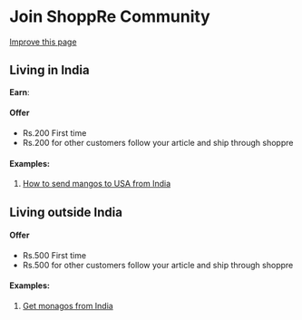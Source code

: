 # Join ShoppRe Community

[Improve this page](https://github.com/shopprecouriers/explore/edit/master/docs/join/readme.md)

## Living in India

**Earn**: 

#### Offer
- Rs.200 First time 
- Rs.200 for other customers follow your article and ship through shoppre

#### Examples:

1. [How to send mangos to USA from India](https://ship.shoppre.com/online-shop-india/buy-myntra-sling-bags-and-ship-at-low-cost-to-venmony-alappuzha-kerala-from-bengaluru/)


## Living outside India

#### Offer

- Rs.500 First time 
- Rs.500 for other customers follow your article and ship through shoppre

#### Examples:

1. [Get monagos from India](https://ship.shoppre.com/online-shop-india/buy-myntra-sling-bags-and-ship-at-low-cost-to-venmony-alappuzha-kerala-from-bengaluru/)


